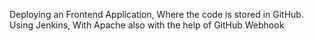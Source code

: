 Deploying an Frontend Application, Where the code is stored in GitHub. Using Jenkins, With Apache also with the help of GitHub Webhook

